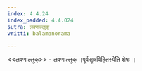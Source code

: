 ```yaml
---
index: 4.4.24
index_padded: 4.4.024
sutra: लवणाल्लुक्
vritti: balamanorama

---
```

<<लवणाल्लुक्>> - लवणाल्लुक् ।पूर्वसूत्रविहितस्ये॑ति शेषः । 